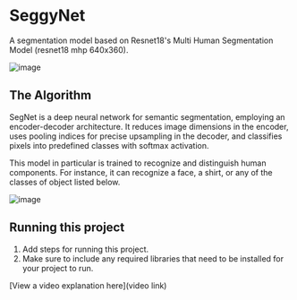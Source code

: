 # SeggyNet

A segmentation model based on Resnet18's Multi Human Segmentation Model (resnet18 mhp 640x360).


![image](https://github.com/sagmeister101/SeggyNet/assets/173954198/8dd9622f-c7ef-4a5c-afce-95df22a3fa70)


## The Algorithm

SegNet is a deep neural network for semantic segmentation, employing an encoder-decoder architecture. It reduces image dimensions in the encoder, uses pooling indices for precise upsampling in the decoder, and classifies pixels into predefined classes with softmax activation. 

This model in particular is trained to recognize and distinguish human components. For instance, it can recognize a face, a shirt, or any of the classes of object listed below.

![image](https://github.com/sagmeister101/SeggyNet/assets/173954198/d417be69-a61d-4f43-83e1-45e341323b10)




## Running this project

1. Add steps for running this project.
2. Make sure to include any required libraries that need to be installed for your project to run.

[View a video explanation here](video link)

